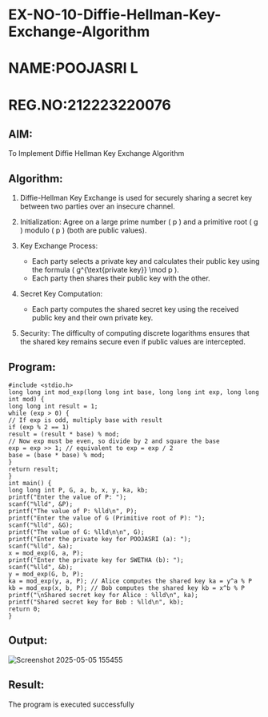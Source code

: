 # EX-NO-10-Diffie-Hellman-Key-Exchange-Algorithm
# NAME:POOJASRI L
# REG.NO:212223220076

## AIM:
To Implement Diffie Hellman Key Exchange Algorithm 

## Algorithm:

1. Diffie-Hellman Key Exchange is used for securely sharing a secret key between two parties over an insecure channel.

2. Initialization: Agree on a large prime number \( p \) and a primitive root \( g \) modulo \( p \) (both are public values).

3. Key Exchange Process: 
   - Each party selects a private key and calculates their public key using the formula \( g^{\text{private key}} \mod p \).
   - Each party then shares their public key with the other.

4. Secret Key Computation: 
   - Each party computes the shared secret key using the received public key and their own private key.

5. Security: The difficulty of computing discrete logarithms ensures that the shared key remains secure even if public values are intercepted.

## Program:
```
#include <stdio.h>
long long int mod_exp(long long int base, long long int exp, long long int mod) {
long long int result = 1;
while (exp > 0) {
// If exp is odd, multiply base with result
if (exp % 2 == 1)
result = (result * base) % mod;
// Now exp must be even, so divide by 2 and square the base
exp = exp >> 1; // equivalent to exp = exp / 2
base = (base * base) % mod;
}
return result;
}
int main() {
long long int P, G, a, b, x, y, ka, kb;
printf("Enter the value of P: ");
scanf("%lld", &P);
printf("The value of P: %lld\n", P);
printf("Enter the value of G (Primitive root of P): ");
scanf("%lld", &G);
printf("The value of G: %lld\n\n", G);
printf("Enter the private key for POOJASRI (a): ");
scanf("%lld", &a);
x = mod_exp(G, a, P);
printf("Enter the private key for SWETHA (b): ");
scanf("%lld", &b);
y = mod_exp(G, b, P);
ka = mod_exp(y, a, P); // Alice computes the shared key ka = y^a % P
kb = mod_exp(x, b, P); // Bob computes the shared key kb = x^b % P
printf("\nShared secret key for Alice : %lld\n", ka);
printf("Shared secret key for Bob : %lld\n", kb);
return 0;
}
```

## Output:

![Screenshot 2025-05-05 155455](https://github.com/user-attachments/assets/93a88e4f-505d-4df0-b51f-ecd7fdbb4271)


## Result:
  The program is executed successfully

